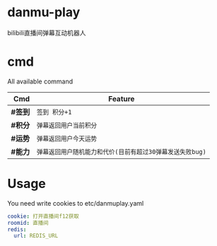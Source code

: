# danmu-play
bilibili直播间弹幕互动机器人

# cmd
All available command

| Cmd               | Feature |
| -------:          | ------- |
| **#签到**          | `签到 积分+1` |
| **#积分**          | `弹幕返回用户当前积分` |
| **#运势**          | `弹幕返回用户今天运势` |
| **#能力**          | `弹幕返回用户随机能力和代价(目前有超过30弹幕发送失败bug)` |

# Usage

You need write cookies to etc/danmuplay.yaml

``` yml
cookie: 打开直播间f12获取
roomid: 直播间
redis:
  url: REDIS_URL
```
